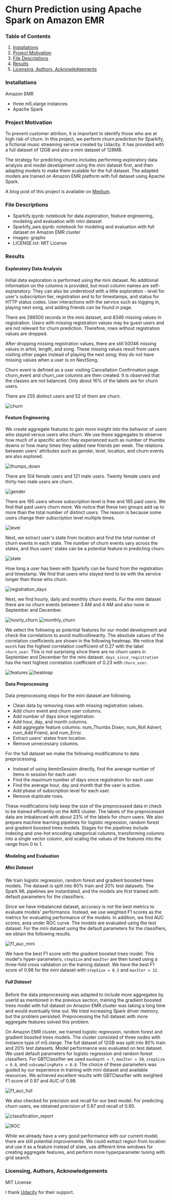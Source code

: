 # Churn Prediction using Apache Spark on Amazon EMR

### Table of Contents
1. [Installations](#installations)
2. [Project Motivation](#project_motivation)
3. [File Descriptions](#file_descriptions)
4. [Results](#results)
5. [Licensing, Authors, Acknowledgements](#licensing)

### Installations<a name="installations"></a>
Amazon EMR 
- three m5.xlarge instances
- Apache Spark

### Project Motivation<a name="project_motivation"></a>
To prevent customer attrition, it is important to identify those who are at high risk of churn. In this project, we perform churn prediction for Sparkify, a fictional music streaming service created by Udacity. It has provided with a full dataset of 12GB and also a mini dataset of 128MB. 

The strategy for predicting churns includes performing exploratory data analysis and model development using the mini dataset first, and then adapting models to make them scalable for the full dataset. The adapted models are trained on Amazon EMR platform with full dataset using Apache Spark.

A blog post of this project is available on [Medium](https://medium.com/p/c2ca21be798b/edit).

### File Descriptions<a name="file_descriptions"></a>
- Sparkify.ipynb: notebook for data exploration, feature engineering, modeling and evaluation with mini dataset
- Sparkify_aws.ipynb: notebook for modeling and evaluation with full dataset on Amazon EMR cluster
- images: graphs
- LICENSE.txt: MIT License

### Results<a name="results"></a>
#### Exploratory Data Analysis
Initial data exploration is performed using the mini dataset. No additional information on the columns is provided, but most column names are self-explanatory. They can also be understood with a little exploration - level for user's subscription tier, registration and ts for timestamps, and status for HTTP status codes. User interactions with the service such as logging in, playing next song, and adding friends can be found in page.

There are 286500 records in the mini dataset, and 8346 missing values in registration. Users with missing registration values may be guest users and are not relevant for churn prediction. Therefore, rows without registration values are dropped.

After dropping missing registration values, there are still 50046 missing values in artist, length, and song. These missing values result from users visiting other pages instead of playing the next song; they do not have missing values when a user is on NextSong.

Churn event is defined as a user visiting Cancellation Confirmation page. churn_event and churn_use columns are then created. It is observed that the classes are not balanced. Only about 16% of the labels are for churn users.

There are 255 distinct users and 52 of them are churn.

![churn](/images/churns.png)

#### Feature Engineering
We create aggregate features to gain more insight into the behavior of users who stayed versus users who churn. We use these aggregates to observe how much of a specific action they experienced such as number of thumbs downs or how many times they added new friends per week. The relations between users' attributes such as gender, level, location, and churn events are also explored.

![thumps_down](/images/num_Thumbs_Down.png)

There are 104 female users and 121 male users. Twenty female users and thirty-two male users are churn.

![gender](/images/gender.png)

There are 195 users whose subscription level is free and 165 paid users. We find that paid users churn more. We notice that these two groups add up to more than the total number of distinct users. The reason is because some users change their subscription level multiple times.

![level](/images/level.png)

Next, we extract user's state from location and find the total number of churn events in each state. The number of churn events vary across the states, and thus users' states can be a potential feature in predicting churn.

![state](/images/state.png)

How long a user has been with Sparkify can be found from the registration and timestamp. We find that users who stayed tend to be with the service longer than those who churn.

![registration_days](/images/days_since_registration.png)

Next, we find hourly, daily and monthly churn events. For the mini dataset there are no churn events between 3 AM and 4 AM and also none in September and December.

![hourly_churn](/images/hourly_churn_events.png)
![monthly_churn](/images/monthly_churn_events.png)

We select the following as potential features for our model development and check the correlations to avoid multicollinearity.
The absolute values of the correlation coefficients are shown in the following heatmap.
We notice that `month` has the highest correlation coefficient of 0.27 with the label `churn_user`. 
This is not surprising since there are no churn users in September and December for the mini dataset. 
`days_since_registration` has the next highest correlation coefficient of 0.23 with `churn_user`.

![features](/images/features.png)
![heatmap](/images/heatmap.png)


#### Data Preprocessing
Data preprocessing steps for the mini dataset are following. 
- Clean data by removing rows with missing registration values.
- Add churn event and churn user columns.
- Add number of days since registration.
- Add hour, day, and month columns. 
- Add aggregate feature columns: num_Thumbs Down, num_Roll Advert, num_Add Friend, and num_Error.
- Extract users' states from location. 
- Remove unnecessary columns. 

For the full dataset we make the following modifications to data preprocessing. 
- Instead of using itemInSession directly, find the average number of items in session for each user. 
- Find the maximum number of days since registration for each user. 
- Find the average hour, day and month that the user is active.
- Add phase of subscription level for each user.
- Remove duplicate rows. 

These modifications help keep the size of the preprocessed data in check to be trained efficiently on the AWS cluster. 
The labels of the preprocessed data are imbalanced with about 23% of the labels for churn users.
We also prepare machine learning pipelines for logistic regression, random forest and gradient boosted trees models. Stages for the pipelines include indexing and one-hot encoding categorical columns, transforming columns into a single vector column, and scaling the values of the features into the range from 0 to 1.

#### Modeling and Evaluation
##### Mini Dataset
We train logistic regression, random forest and gradient boosted trees models. The dataset is split into 80% train and 20% test datasets. The Spark ML pipelines are instantiated, and the models are first trained with default parameters for the classifiers. 

Since we have imbalanced dataset, accuracy is not the best metrics to evaluate models' performance. Instead, we use weighted F1 scores as the metrics for evaluating performance of the models. In addition, we find AUC scores, area under ROC curve. The models are evaluated using the test dataset. For the mini dataset using the default parameters for the classifiers, we obtain the following results.

![f1_auc_mini](/images/f1_auc_mini.png)

We have the best F1 score with the gradient boosted trees model. This model's hyper-parameters, `stepSize` and `maxIter` are then tuned using a three-fold cross validation on the training dataset. We have the best F1 score of 0.98 for the mini dataset with `stepSize = 0.5` and `maxIter = 32`. 

##### Full Dataset

Before the data preprocessing was adapted to include more aggregates by userId as mentioned in the previous section, training the gradient boosted trees model with full dataset on Amazon EMR cluster was taking a long time and would eventually time out. We tried increasing Spark driver memory, but the problem persisted. Preprocessing the full dataset with more aggregate features solved this problem. 

On Amazon EMR cluster, we trained logistic regression, random forest and gradient boosted trees models. The cluster consisted of three nodes with instance type of m5.xlarge. The full dataset of 12GB was split into 80% train and 20% test datasets. Model performance was evaluated on test dataset. We used default parameters for logistic regression and random forest classifiers. For GBTClassifier we used `maxDepth = 7`, `maxIter = 50`, `stepSize = 0.8`, and `subsamplingRate = 0.8`. The choice of these parameters was guided by our experience in training with mini dataset and available resources. We achieved excellent results with GBTClassifier with weighted F1 score of 0.97 and AUC of 0.98. 

![f1_auc_full](/images/f1_auc_full.png)

We also checked for precision and recall for our best model. For predicting churn users, we obtained precision of 0.97 and recall of 0.90.

![classification_report](/images/classification_report.png)

![ROC](/images/ROC_Curve.png)



While we already have a very good performance with our current model, there are still potential improvements. We could extract region from location and use it as a feature instead of state, use different time windows for creating aggregate features, and perform more hyperparameter tuning with grid search.




### Licensing, Authors, Acknowledgements<a name="licensing"></a>
MIT License

I thank [Udacity](https://www.udacity.com) for their support. 







